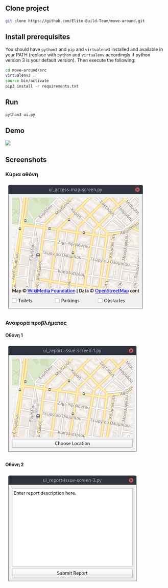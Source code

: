 ## Clone project
```bash
git clone https://github.com/Elite-Build-Team/move-around.git
```

## Install prerequisites

You should have `python3` and `pip` and `virtualenv3` installed and available in your PATH (replace with `python` and `virtualenv` accordingly if python version 3 is your default version). Then execute the following:

```bash
cd move-around/src
virtualenv3 .
source bin/activate
pip3 install -r requirements.txt
```

## Run
```bash
python3 ui.py
```

## Demo
![](screenshots/move-around-demo.gif)

## Screenshots

### Κύρια οθόνη
![](screenshots/access-map-screen.png)

### Αναφορά προβλήματος
#### Οθόνη 1
![](screenshots/report-issue-screen-1.png)

#### Οθόνη 2
![](screenshots/report-issue-screen-3.png)
